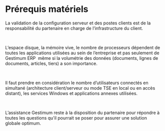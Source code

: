 # Prérequis matériels

La validation de la configuration serveur et des postes clients est 
 de la responsabilité du partenaire en charge de l’infrastructure du client.


 


L’espace disque, la mémoire vive, le nombre de processeurs dépendent 
 de toutes les applications utilisées au sein de l’entreprise et pas seulement 
 de Gestimum ERP  même 
 si la volumétrie des données (documents, lignes de documents, articles, 
 tiers) a son importance.


 


Il faut prendre en considération le nombre d’utilisateurs connectés 
 en simultané (architecture client/serveur ou mode TSE en local ou en accès 
 distant), les services Windows et applications annexes utilisées.


 


L’assistance Gestimum reste à la disposition du partenaire pour répondre 
 à toutes les questions qu’il pourrait se poser pour assurer une solution 
 globale optimum.


